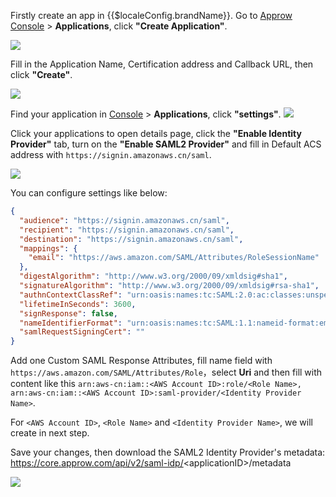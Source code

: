 <IntegrationDetailCard :title="`Configure Approw SAML2 IdP`">

Firstly create an app in {{$localeConfig.brandName}}. Go to [Approw Console](https://console.approw.com) > **Applications**, click **"Create Application"**.

![](~@imagesEnUs/integration/ali-cloud/1-4.jpg)

Fill in the Application Name, Certification address and Callback URL, then click **"Create"**.

![](~@imagesEnUs/integration/tencent-cloud/1-1.jpg)

Find your application in [Console](https://console.approw.com/) > **Applications**, click **"settings"**.
![](~@imagesEnUs/integration/aws/1-1.png)

Click your applications to open details page, click the **"Enable Identity Provider"** tab, turn on the **"Enable SAML2 Provider"** and fill in Default ACS address with `https://signin.amazonaws.cn/saml`.

![](~@imagesEnUs/integration/aws/1-2.png)

You can configure settings like below:

```json
{
  "audience": "https://signin.amazonaws.cn/saml",
  "recipient": "https://signin.amazonaws.cn/saml",
  "destination": "https://signin.amazonaws.cn/saml",
  "mappings": {
    "email": "https://aws.amazon.com/SAML/Attributes/RoleSessionName"
  },
  "digestAlgorithm": "http://www.w3.org/2000/09/xmldsig#sha1",
  "signatureAlgorithm": "http://www.w3.org/2000/09/xmldsig#rsa-sha1",
  "authnContextClassRef": "urn:oasis:names:tc:SAML:2.0:ac:classes:unspecified",
  "lifetimeInSeconds": 3600,
  "signResponse": false,
  "nameIdentifierFormat": "urn:oasis:names:tc:SAML:1.1:nameid-format:emailAddress",
  "samlRequestSigningCert": ""
}
```

Add one Custom SAML Response Attributes, fill name field with `https://aws.amazon.com/SAML/Attributes/Role`，select **Uri** and then fill with content like this `arn:aws-cn:iam::<AWS Account ID>:role/<Role Name>, arn:aws-cn:iam::<AWS Account ID>:saml-provider/<Identity Provider Name>`.

For `<AWS Account ID>`, `<Role Name>` and `<Identity Provider Name>`, we will create in next step.

Save your changes, then download the SAML2 Identity Provider's metadata:<br>
https://core.approw.com/api/v2/saml-idp/<applicationID\>/metadata

![](~@imagesEnUs/integration/aws/1-3.png)

</IntegrationDetailCard>
